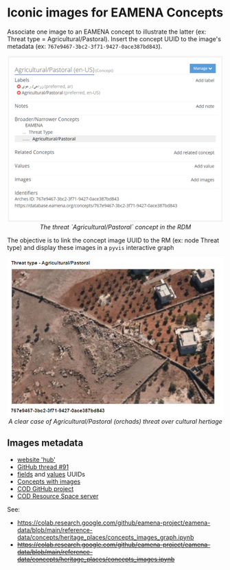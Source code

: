 # Iconic images for EAMENA Concepts

Associate one image to an EAMENA concept to illustrate the latter (ex: Threat type = Agricultural/Pastoral). Insert the concept UUID to the image's metadata (ex: `767e9467-3bc2-3f71-9427-0ace387bd843`).


<p align="center">
  <img alt="img-name" src="image.png" width="500">
  <br>
    <em>The threat `Agricultural/Pastoral` concept in the RDM</em>
</p>

The objective is to link the concept image UUID to the RM (ex: node Threat type) and display these images in a `pyvis` interactive graph

<p align="center">
  <img alt="img-name" src="https://raw.githubusercontent.com/eamena-project/eamena-arches-dev/main/www/concepts_images_threat_type_agricole.png" width="600">
  <br>
    <em>A clear case of Agricultural/Pastoral (orchads) threat over cultural hertiage </em>
</p>

## Images metadata

* [website 'hub']()
* [GitHub thread #91](https://github.com/eamena-project/eamena-arches-dev/issues/91)
* [fields](https://github.com/eamena-project/eamena-arches-dev/blob/main/dbs/database.eamena/data/reference_data/rm/hp/mds/mds-template-readonly.tsv) and [values](https://github.com/eamena-project/eamena-arches-dev/blob/main/dbs/database.eamena/data/reference_data/concepts/concepts_readonly.tsv) UUIDs
* [Concepts with images](https://github.com/eamena-project/eamena-data?tab=readme-ov-file#concepts)
* [COD GitHub project](https://github.com/eamena-project/eamena-arches-dev/tree/main/projects/cod#photographs)
* [COD Resource Space server](https://cityofthedead.arch.ox.ac.uk/pages/collections_featured.php)

See: 
* https://colab.research.google.com/github/eamena-project/eamena-data/blob/main/reference-data/concepts/heritage_places/concepts_images_graph.ipynb
* ~~https://colab.research.google.com/github/eamena-project/eamena-data/blob/main/reference-data/concepts/heritage_places/concepts_images.ipynb~~
